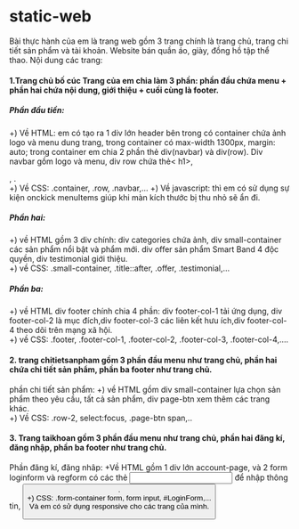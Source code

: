 # static-web
Bài thực hành của em là  trang web gồm 3 trang chính là trang chủ, trang chi tiết sản phẩm và tài khoản. Website bán quần áo, giày, đồng hồ tập thể thao. Nội dung các trang: 
#### 1.Trang chủ bố cúc Trang của em chia làm 3 phần: phần đầu chứa menu + phần hai chứa nội dung, giới thiệu + cuối cùng là footer.
##### Phần đầu tiền: 
 +) Về HTML: em có tạo ra 1 div lớn header bên trong có container chứa ảnh logo  và menu dung trang,  trong container  có max-width 1300px, margin: auto;  trong container em chia 2 phần thẻ div(navbar) và div(row). Div navbar gồm logo và menu, div row chứa thẻ< h1>,<p>, <img>.<br>
 +) Về CSS: .container, .row, .navbar,… +) Về javascript: thì em có sử dụng sự kiện onckick menuItems giúp khi màn kích thước bị thu nhỏ sẽ ẩn  đi.<br>
 ##### Phần hai:
 +) về HTML gồm 3 div chính: div categories chứa ảnh, div small-container các sản phẩm nổi bật và phẩm mới. div offer sản phẩm Smart Band 4 độc quyền, div testimonial giới thiệu.<br>
 +) về CSS:  .small-container, .title::after, .offer, .testimonial,…
##### Phần ba:
 +) về HTML div footer chính chia 4 phần: div footer-col-1 tải ứng dụng, div footer-col-2 là mục đích,div footer-col-3 các liên kết hưu ích,div footer-col-4 theo dõi trên mạng xã hội.<br>
 +) về CSS: .footer, .footer-col-1, .footer-col-2, .footer-col-3, .footer-col-4,….<br>
#### 2. trang chitietsanpham gồm 3 phần đầu menu như trang chủ, phần hai chứa chi tiết sản phẩm, phần ba footer như trang chủ.
phần chi tiết sản phẩm: 
 +) về HTML gồm div small-container lựa chọn sản phẩm theo yêu cầu, tất cả sản phẩm, div page-btn xem thêm các trang khác.<br>
 +) Về CSS: .row-2, select:focus, .page-btn span,.. <br>
#### 3. Trang taikhoan gồm 3 phần đầu menu như trang chủ, phần hai đăng kí, đăng nhập, phần ba footer như trang chủ.
Phần đăng kí, đăng nhâp: 
 +Về HTML gồm 1 div lớn account-page, và 2 form loginform và regform có các thẻ <input> để nhập thông tin, <button>. <br> 
 +) CSS: .form-container form, form input, #LoginForm,... <br>
Và em có sử dụng responsive cho các trang của mình.

